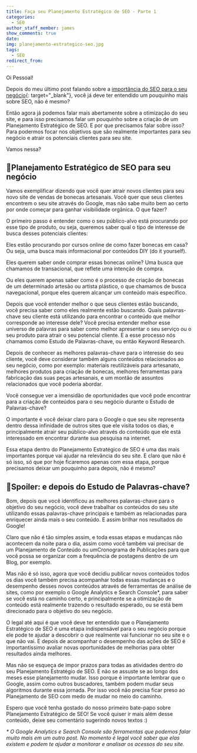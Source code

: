 ```yaml
---
title: Faça seu Planejamento Estratégico de SEO - Parte 1
categories:
  - SEO
author_staff_member: james
show_comments: true
date:
img: planejamento-estrategico-seo.jpg
tags:
  - SEO
redirect_from:
---
```


Oi Pessoal!

Depois do meu último post falando sobre a [importância do SEO para o seu negócio](https://seoanalytics.com.br/2017/10/09/seo-serve-para-o-seu-negocio/){: target="_blank"}, você já deve ter entendido um pouquinho mais sobre SEO, não é mesmo?

Então agora já podemos falar mais abertamente sobre a otimização do seu site, e para isso precisamos falar um pouquinho sobre a criação de um Planejamento Estratégico de SEO. E por que precisamos falar sobre isso? Para podermos focar nos objetivos que são realmente importantes para seu negócio e atrair os potenciais clientes para seu site.

Vamos nessa?

## 📑Planejamento Estratégico de SEO para seu negócio

Vamos exemplificar dizendo que você quer atrair novos clientes para seu novo site de vendas de bonecas artesanais. Você quer que seus clientes encontrem o seu site através do Google, mas não sabe muito bem ao certo por onde começar para ganhar visibilidade orgânica. O que fazer?

O primeiro passo é entender como o seu público-alvo está procurando por esse tipo de produto, ou seja, queremos saber qual o tipo de interesse de busca desses potenciais clientes:

Eles estão procurando por cursos online de como fazer bonecas em casa? Ou seja, uma busca mais informacional por conteúdos DIY (do it yourself).

Eles querem saber onde comprar essas bonecas online? Uma busca que chamamos de transacional, que reflete uma intenção de compra.

Ou eles querem apenas saber como é o processo de criação de bonecas de um determinado artesão ou artista plástico, o que chamamos de busca navegacional, porque eles querem alcançar um conteúdo mais específico.

Depois que você entender melhor o que seus clientes estão buscando, você precisa saber como eles realmente estão buscando. Quais palavras-chave seu cliente está utilizando para encontrar o conteúdo que melhor corresponde ao interesse dele? Você precisa entender melhor esse universo de palavras para saber como melhor apresentar o seu serviço ou o seu produto para atrair o seu potencial cliente. E a esse processo nós chamamos como Estudo de Palavras-chave, ou então Keyword Research.

Depois de conhecer as melhores palavras-chave para o interesse do seu cliente, você deve considerar também alguns conteúdos relacionados ao seu negócio, como por exemplo: materiais reutilizáveis para artesanato, melhores produtos para criação de bonecas, melhores ferramentas para fabricação das suas peças artesanais, e um montão de assuntos relacionados que você poderia abordar.

Você consegue ver a imensidão de oportunidades que você pode encontrar para a criação de conteúdos para o seu negócio durante o Estudo de Palavras-chave?

O importante é você deixar claro para o Google o que seu site representa dentro dessa infinidade de outros sites que ele visita todos os dias, e principalmente atrair seu público-alvo através do conteúdo que ele está interessado em encontrar durante sua pesquisa na internet.

Essa etapa dentro do Planejamento Estratégico de SEO é uma das mais importantes porque vai ajudar na relevância do seu site. E claro que não é só isso, só que por hoje ficaremos apenas com essa etapa, porque precisamos deixar um pouquinho para depois, não é mesmo?

## 🚨Spoiler: e depois do Estudo de Palavras-chave?

Bom, depois que você identificou as melhores palavras-chave para o objetivo do seu negócio, você deve trabalhar os conteúdos do seu site utilizando essas palavras-chave principais e também as relacionadas para enriquecer ainda mais o seu conteúdo. E assim brilhar nos resultados do Google!

Claro que não é tão simples assim, e toda essas etapas e mudanças não acontecem da noite para o dia, assim como você também vai precisar de um Planejamento de Conteúdo ou umCronograma de Publicações para que você possa se organizar com a frequência de postagens dentro de um Blog, por exemplo.

Mas não é só isso, agora que você decidiu publicar novos conteúdos todos os dias você também precisa acompanhar todas essas mudanças e o desempenho desses novos conteúdos através de ferramentas de análise de sites, como por exemplo o Google Analytics e Search Console\*, para saber se você está no caminho certo, e principalmente se a otimização de conteúdo está realmente trazendo o resultado esperado, ou se está bem direcionado para o objetivo do seu negócio.

O legal até aqui é que você deve ter entendido que o Planejamento Estratégico de SEO é uma etapa indispensável para o seu negócio porque ele pode te ajudar a descobrir o que realmente vai funcionar no seu site e o que não vai. E depois de acompanhar o desempenho das ações de SEO é importantíssimo avaliar novas oportunidades de melhorias para obter resultados ainda melhores.

Mas não se esqueça de impor prazos para todas as atividades dentro do seu Planejamento Estratégio de SEO. E não se assuste se ao longo dos meses esse planejamento mudar. Isso porque é importante lembrar que o Google, assim como outros buscadores, também podem mudar seus algoritmos durante essa jornada. Por isso você não precisa ficar preso ao Planejamento de SEO com medo de mudar no meio do caminho.

Espero que você tenha gostado do nosso primeiro bate-papo sobre Planejamento Estratégico de SEO! Se você quiser ir mais além desse conteúdo, deixe seu comentário sugerindo novos textos :)

*\* O Google Analytics e Search Console são ferramentas que podemos falar muito mais em um outro post. No momento é legal você saber que elas existem e podem te ajudar a monitorar e analisar os acessos do seu site.*